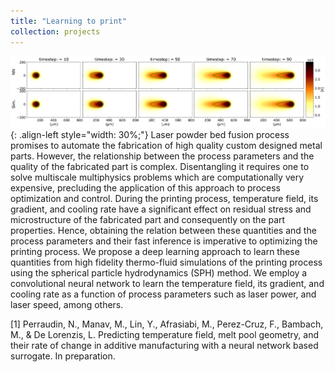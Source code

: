 ```yaml
---
title: "Learning to print"
collection: projects
---
```


![styled-image](/images/Leap.png){: .align-left style="width: 30%;"} Laser powder bed fusion process promises to automate the fabrication of high quality custom designed metal parts. However, the relationship between the process parameters and the quality of the fabricated part is complex. Disentangling it requires one to solve multiscale multiphysics problems which are computationally very expensive, precluding the application of this approach to process optimization and control. During the printing process, temperature field, its gradient, and cooling rate have a significant effect on residual stress and microstructure of the fabricated part and consequently on the part properties. Hence, obtaining the relation between these quantities and the process parameters and their fast inference is imperative to optimizing the printing process. We propose a deep learning approach to learn these quantities from high fidelity thermo-fluid simulations of the printing process using the spherical particle hydrodynamics (SPH) method. We employ a convolutional neural network to learn the temperature field, its gradient, and cooling rate as a function of process parameters such as laser power, and laser speed, among others.  
  
[1] Perraudin, N., Manav, M., Lin, Y., Afrasiabi, M., Perez-Cruz, F., Bambach, M., & De Lorenzis, L. Predicting temperature field, melt pool geometry, and their rate of change in additive manufacturing with a neural network based surrogate. In preparation.
